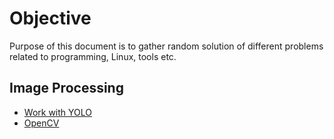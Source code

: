 # Objective

Purpose of this document is to gather random solution of different problems
related to programming, Linux, tools etc.

## Image Processing

- [Work with YOLO](command_for_yolo.md)
- [OpenCV](opencv.md)


<!--
For full documentation visit [mkdocs.org](https://mkdocs.org).

## Commands

* `mkdocs new [dir-name]` - Create a new project.
* `mkdocs serve` - Start the live-reloading docs server.
* `mkdocs build` - Build the documentation site.
* `mkdocs help` - Print this help message.

## Project layout

    mkdocs.yml    # The configuration file.
    docs/
        index.md  # The documentation homepage.
        ...       # Other markdown pages, images and other files.

-->
